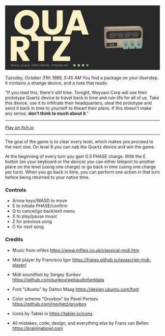 ![QUARTZ](/github/cover.png)

*Tuesday, October 31th 1986, 5:45 AM*
You find a package on your doorstep. It contains a strange device, and a note that reads:

"If you read this, there's still time. Tonight, Weyuani Corp will use their prototype Quartz device to travel back in time and ruin life for all of us. Take this device, use it to infiltrate their headquarters, steal the prototype and send it back in time to yourself to thwart their plans. If this doesn't make any sense, **don't think to much about it**."

---

[Play on Itch.io](https://braininabowl.itch.io/quartz)

---

The goal of the game is to clear every level, which makes you proceed to the next one. On level 8 you can nab the Quartz device and win the game.

At the beginning of every turn you gain 0.5 PHASE charge. With the E button (on your keyboard or the device) you can either teleport to another place on the level (using one charge) or go back in time (using one charge per turn). When you go back in time, you can perform one action in that turn before being returned to your native time.

### Controls

- Arrow keys/WASD to move
- E to initiate PHASE/confirm
- Q to cancel/go back/exit menu
- X to play/pause music
- Z for previous song
- C for next song

### Credits

- Music from mfiles
    https://www.mfiles.co.uk/classical-midi.htm
- Midi player by Francisco Igor
    https://fraigo.github.io/javascript-midi-player/
- Midi soundfont by Sergey Surikov
    https://github.com/surikov/webaudiofontdata
- Font "Ubuntu" by Dalton Maag
    https://design.ubuntu.com/font
- Color scheme "Gruvbox" by Pavel Pertsev
    https://github.com/morhetz/gruvbox
- Icons by Tabler.io
    https://tabler.io/icons

- All mistakes, code, design, and everything else by Frans van Bellen
    https://braininabowl.com
